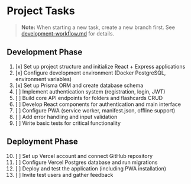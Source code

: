 # Project Tasks

> **Note:** When starting a new task, create a new branch first. See [development-workflow.md](development-workflow.md) for details.

## Development Phase
1. [x] Set up project structure and initialize React + Express applications
2. [x] Configure development environment (Docker PostgreSQL, environment variables)
3. [x] Set up Prisma ORM and create database schema
4. [ ] Implement authentication system (registration, login, JWT)
5. [ ] Build core API endpoints for folders and flashcards CRUD
6. [ ] Develop React components for authentication and main interface
7. [ ] Configure PWA (service worker, manifest.json, offline support)
8. [ ] Add error handling and input validation
9. [ ] Write basic tests for critical functionality

## Deployment Phase
10. [ ] Set up Vercel account and connect GitHub repository
11. [ ] Configure Vercel Postgres database and run migrations
12. [ ] Deploy and test the application (including PWA installation)
13. [ ] Invite test users and gather feedback
